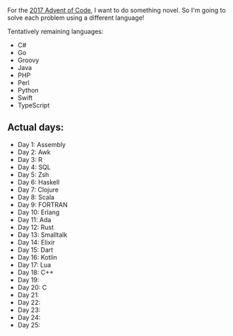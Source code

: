 For the [2017 Advent of Code](https://adventofcode.com/2017), I want to do something novel. So I'm going to solve each problem using a different language!

Tentatively remaining languages:
* C#
* Go
* Groovy
* Java
* PHP
* Perl
* Python
* Swift
* TypeScript

## Actual days:

* Day 1: Assembly
* Day 2: Awk
* Day 3: R
* Day 4: SQL
* Day 5: Zsh
* Day 6: Haskell
* Day 7: Clojure
* Day 8: Scala
* Day 9: FORTRAN
* Day 10: Erlang
* Day 11: Ada
* Day 12: Rust
* Day 13: Smalltalk
* Day 14: Elixir
* Day 15: Dart
* Day 16: Kotlin
* Day 17: Lua
* Day 18: C++
* Day 19:
* Day 20: C
* Day 21:
* Day 22:
* Day 23:
* Day 24:
* Day 25:

